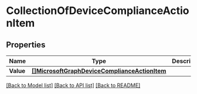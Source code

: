 # CollectionOfDeviceComplianceActionItem

## Properties

Name | Type | Description | Notes
------------ | ------------- | ------------- | -------------
**Value** | [**[]MicrosoftGraphDeviceComplianceActionItem**](microsoft.graph.deviceComplianceActionItem.md) |  | [optional] 

[[Back to Model list]](../README.md#documentation-for-models) [[Back to API list]](../README.md#documentation-for-api-endpoints) [[Back to README]](../README.md)


